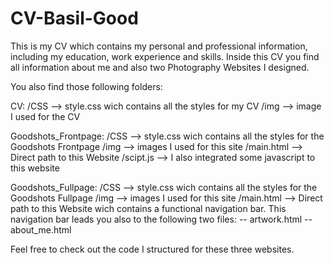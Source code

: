 # CV-Basil-Good

This is my CV which contains my personal and professional information, including my education, work experience and skills. Inside this CV you find all information about me and also two Photography Websites I designed.

You also find those following folders:

CV:
  /CSS --> style.css wich contains all the styles for my CV
  /img --> image I used for the CV
  

Goodshots_Frontpage:
  /CSS --> style.css wich contains all the styles for the Goodshots Frontpage
  /img --> images I used for this site
  /main.html --> Direct path to this Website
  /scipt.js --> I also integrated some javascript to this website
  
  Goodshots_Fullpage:
  /CSS --> style.css wich contains all the styles for the Goodshots Fullpage
  /img --> images I used for this site
  /main.html --> Direct path to this Website wich contains a functional navigation bar. This navigation bar 
  leads you also to the following two files:
    -- artwork.html
    -- about_me.html
 

Feel free to check out the code I structured for these three websites.
